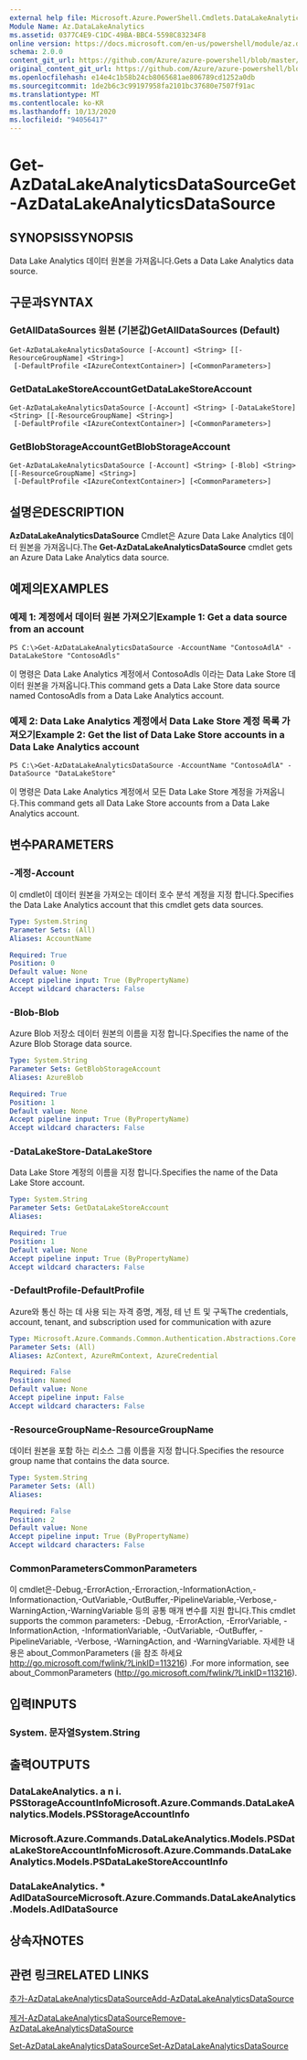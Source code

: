 ```yaml
---
external help file: Microsoft.Azure.PowerShell.Cmdlets.DataLakeAnalytics.dll-Help.xml
Module Name: Az.DataLakeAnalytics
ms.assetid: 0377C4E9-C1DC-49BA-BBC4-5598C83234F8
online version: https://docs.microsoft.com/en-us/powershell/module/az.datalakeanalytics/get-azdatalakeanalyticsdatasource
schema: 2.0.0
content_git_url: https://github.com/Azure/azure-powershell/blob/master/src/DataLakeAnalytics/DataLakeAnalytics/help/Get-AzDataLakeAnalyticsDataSource.md
original_content_git_url: https://github.com/Azure/azure-powershell/blob/master/src/DataLakeAnalytics/DataLakeAnalytics/help/Get-AzDataLakeAnalyticsDataSource.md
ms.openlocfilehash: e14e4c1b58b24cb8065681ae806789cd1252a0db
ms.sourcegitcommit: 1de2b6c3c99197958fa2101bc37680e7507f91ac
ms.translationtype: MT
ms.contentlocale: ko-KR
ms.lasthandoff: 10/13/2020
ms.locfileid: "94056417"
---
```

# <span data-ttu-id="4c2a6-101">Get-AzDataLakeAnalyticsDataSource</span><span class="sxs-lookup"><span data-stu-id="4c2a6-101">Get-AzDataLakeAnalyticsDataSource</span></span>

## <span data-ttu-id="4c2a6-102">SYNOPSIS</span><span class="sxs-lookup"><span data-stu-id="4c2a6-102">SYNOPSIS</span></span>
<span data-ttu-id="4c2a6-103">Data Lake Analytics 데이터 원본을 가져옵니다.</span><span class="sxs-lookup"><span data-stu-id="4c2a6-103">Gets a Data Lake Analytics data source.</span></span>

## <span data-ttu-id="4c2a6-104">구문과</span><span class="sxs-lookup"><span data-stu-id="4c2a6-104">SYNTAX</span></span>

### <span data-ttu-id="4c2a6-105">GetAllDataSources 원본 (기본값)</span><span class="sxs-lookup"><span data-stu-id="4c2a6-105">GetAllDataSources (Default)</span></span>
```
Get-AzDataLakeAnalyticsDataSource [-Account] <String> [[-ResourceGroupName] <String>]
 [-DefaultProfile <IAzureContextContainer>] [<CommonParameters>]
```

### <span data-ttu-id="4c2a6-106">GetDataLakeStoreAccount</span><span class="sxs-lookup"><span data-stu-id="4c2a6-106">GetDataLakeStoreAccount</span></span>
```
Get-AzDataLakeAnalyticsDataSource [-Account] <String> [-DataLakeStore] <String> [[-ResourceGroupName] <String>]
 [-DefaultProfile <IAzureContextContainer>] [<CommonParameters>]
```

### <span data-ttu-id="4c2a6-107">GetBlobStorageAccount</span><span class="sxs-lookup"><span data-stu-id="4c2a6-107">GetBlobStorageAccount</span></span>
```
Get-AzDataLakeAnalyticsDataSource [-Account] <String> [-Blob] <String> [[-ResourceGroupName] <String>]
 [-DefaultProfile <IAzureContextContainer>] [<CommonParameters>]
```

## <span data-ttu-id="4c2a6-108">설명은</span><span class="sxs-lookup"><span data-stu-id="4c2a6-108">DESCRIPTION</span></span>
<span data-ttu-id="4c2a6-109">**AzDataLakeAnalyticsDataSource** Cmdlet은 Azure Data Lake Analytics 데이터 원본을 가져옵니다.</span><span class="sxs-lookup"><span data-stu-id="4c2a6-109">The **Get-AzDataLakeAnalyticsDataSource** cmdlet gets an Azure Data Lake Analytics data source.</span></span>

## <span data-ttu-id="4c2a6-110">예제의</span><span class="sxs-lookup"><span data-stu-id="4c2a6-110">EXAMPLES</span></span>

### <span data-ttu-id="4c2a6-111">예제 1: 계정에서 데이터 원본 가져오기</span><span class="sxs-lookup"><span data-stu-id="4c2a6-111">Example 1: Get a data source from an account</span></span>
```
PS C:\>Get-AzDataLakeAnalyticsDataSource -AccountName "ContosoAdlA" -DataLakeStore "ContosoAdls"
```

<span data-ttu-id="4c2a6-112">이 명령은 Data Lake Analytics 계정에서 ContosoAdls 이라는 Data Lake Store 데이터 원본을 가져옵니다.</span><span class="sxs-lookup"><span data-stu-id="4c2a6-112">This command gets a Data Lake Store data source named ContosoAdls from a Data Lake Analytics account.</span></span>

### <span data-ttu-id="4c2a6-113">예제 2: Data Lake Analytics 계정에서 Data Lake Store 계정 목록 가져오기</span><span class="sxs-lookup"><span data-stu-id="4c2a6-113">Example 2: Get the list of Data Lake Store accounts in a Data Lake Analytics account</span></span>
```
PS C:\>Get-AzDataLakeAnalyticsDataSource -AccountName "ContosoAdlA" -DataSource "DataLakeStore"
```

<span data-ttu-id="4c2a6-114">이 명령은 Data Lake Analytics 계정에서 모든 Data Lake Store 계정을 가져옵니다.</span><span class="sxs-lookup"><span data-stu-id="4c2a6-114">This command gets all Data Lake Store accounts from a Data Lake Analytics account.</span></span>

## <span data-ttu-id="4c2a6-115">변수</span><span class="sxs-lookup"><span data-stu-id="4c2a6-115">PARAMETERS</span></span>

### <span data-ttu-id="4c2a6-116">-계정</span><span class="sxs-lookup"><span data-stu-id="4c2a6-116">-Account</span></span>
<span data-ttu-id="4c2a6-117">이 cmdlet이 데이터 원본을 가져오는 데이터 호수 분석 계정을 지정 합니다.</span><span class="sxs-lookup"><span data-stu-id="4c2a6-117">Specifies the Data Lake Analytics account that this cmdlet gets data sources.</span></span>

```yaml
Type: System.String
Parameter Sets: (All)
Aliases: AccountName

Required: True
Position: 0
Default value: None
Accept pipeline input: True (ByPropertyName)
Accept wildcard characters: False
```

### <span data-ttu-id="4c2a6-118">-Blob</span><span class="sxs-lookup"><span data-stu-id="4c2a6-118">-Blob</span></span>
<span data-ttu-id="4c2a6-119">Azure Blob 저장소 데이터 원본의 이름을 지정 합니다.</span><span class="sxs-lookup"><span data-stu-id="4c2a6-119">Specifies the name of the Azure Blob Storage data source.</span></span>

```yaml
Type: System.String
Parameter Sets: GetBlobStorageAccount
Aliases: AzureBlob

Required: True
Position: 1
Default value: None
Accept pipeline input: True (ByPropertyName)
Accept wildcard characters: False
```

### <span data-ttu-id="4c2a6-120">-DataLakeStore</span><span class="sxs-lookup"><span data-stu-id="4c2a6-120">-DataLakeStore</span></span>
<span data-ttu-id="4c2a6-121">Data Lake Store 계정의 이름을 지정 합니다.</span><span class="sxs-lookup"><span data-stu-id="4c2a6-121">Specifies the name of the Data Lake Store account.</span></span>

```yaml
Type: System.String
Parameter Sets: GetDataLakeStoreAccount
Aliases:

Required: True
Position: 1
Default value: None
Accept pipeline input: True (ByPropertyName)
Accept wildcard characters: False
```

### <span data-ttu-id="4c2a6-122">-DefaultProfile</span><span class="sxs-lookup"><span data-stu-id="4c2a6-122">-DefaultProfile</span></span>
<span data-ttu-id="4c2a6-123">Azure와 통신 하는 데 사용 되는 자격 증명, 계정, 테 넌 트 및 구독</span><span class="sxs-lookup"><span data-stu-id="4c2a6-123">The credentials, account, tenant, and subscription used for communication with azure</span></span>

```yaml
Type: Microsoft.Azure.Commands.Common.Authentication.Abstractions.Core.IAzureContextContainer
Parameter Sets: (All)
Aliases: AzContext, AzureRmContext, AzureCredential

Required: False
Position: Named
Default value: None
Accept pipeline input: False
Accept wildcard characters: False
```

### <span data-ttu-id="4c2a6-124">-ResourceGroupName</span><span class="sxs-lookup"><span data-stu-id="4c2a6-124">-ResourceGroupName</span></span>
<span data-ttu-id="4c2a6-125">데이터 원본을 포함 하는 리소스 그룹 이름을 지정 합니다.</span><span class="sxs-lookup"><span data-stu-id="4c2a6-125">Specifies the resource group name that contains the data source.</span></span>

```yaml
Type: System.String
Parameter Sets: (All)
Aliases:

Required: False
Position: 2
Default value: None
Accept pipeline input: True (ByPropertyName)
Accept wildcard characters: False
```

### <span data-ttu-id="4c2a6-126">CommonParameters</span><span class="sxs-lookup"><span data-stu-id="4c2a6-126">CommonParameters</span></span>
<span data-ttu-id="4c2a6-127">이 cmdlet은-Debug,-ErrorAction,-Erroraction,-InformationAction,-Informationaction,-OutVariable,-OutBuffer,-PipelineVariable,-Verbose,-WarningAction,-WarningVariable 등의 공통 매개 변수를 지원 합니다.</span><span class="sxs-lookup"><span data-stu-id="4c2a6-127">This cmdlet supports the common parameters: -Debug, -ErrorAction, -ErrorVariable, -InformationAction, -InformationVariable, -OutVariable, -OutBuffer, -PipelineVariable, -Verbose, -WarningAction, and -WarningVariable.</span></span> <span data-ttu-id="4c2a6-128">자세한 내용은 about_CommonParameters (을 참조 하세요 http://go.microsoft.com/fwlink/?LinkID=113216) .</span><span class="sxs-lookup"><span data-stu-id="4c2a6-128">For more information, see about_CommonParameters (http://go.microsoft.com/fwlink/?LinkID=113216).</span></span>

## <span data-ttu-id="4c2a6-129">입력</span><span class="sxs-lookup"><span data-stu-id="4c2a6-129">INPUTS</span></span>

### <span data-ttu-id="4c2a6-130">System. 문자열</span><span class="sxs-lookup"><span data-stu-id="4c2a6-130">System.String</span></span>

## <span data-ttu-id="4c2a6-131">출력</span><span class="sxs-lookup"><span data-stu-id="4c2a6-131">OUTPUTS</span></span>

### <span data-ttu-id="4c2a6-132">DataLakeAnalytics. a n i. PSStorageAccountInfo</span><span class="sxs-lookup"><span data-stu-id="4c2a6-132">Microsoft.Azure.Commands.DataLakeAnalytics.Models.PSStorageAccountInfo</span></span>

### <span data-ttu-id="4c2a6-133">Microsoft.Azure.Commands.DataLakeAnalytics.Models.PSDataLakeStoreAccountInfo</span><span class="sxs-lookup"><span data-stu-id="4c2a6-133">Microsoft.Azure.Commands.DataLakeAnalytics.Models.PSDataLakeStoreAccountInfo</span></span>

### <span data-ttu-id="4c2a6-134">DataLakeAnalytics. \* AdlDataSource</span><span class="sxs-lookup"><span data-stu-id="4c2a6-134">Microsoft.Azure.Commands.DataLakeAnalytics.Models.AdlDataSource</span></span>

## <span data-ttu-id="4c2a6-135">상속자</span><span class="sxs-lookup"><span data-stu-id="4c2a6-135">NOTES</span></span>

## <span data-ttu-id="4c2a6-136">관련 링크</span><span class="sxs-lookup"><span data-stu-id="4c2a6-136">RELATED LINKS</span></span>

[<span data-ttu-id="4c2a6-137">추가-AzDataLakeAnalyticsDataSource</span><span class="sxs-lookup"><span data-stu-id="4c2a6-137">Add-AzDataLakeAnalyticsDataSource</span></span>](./Add-AzDataLakeAnalyticsDataSource.md)

[<span data-ttu-id="4c2a6-138">제거-AzDataLakeAnalyticsDataSource</span><span class="sxs-lookup"><span data-stu-id="4c2a6-138">Remove-AzDataLakeAnalyticsDataSource</span></span>](./Remove-AzDataLakeAnalyticsDataSource.md)

[<span data-ttu-id="4c2a6-139">Set-AzDataLakeAnalyticsDataSource</span><span class="sxs-lookup"><span data-stu-id="4c2a6-139">Set-AzDataLakeAnalyticsDataSource</span></span>](./Set-AzDataLakeAnalyticsDataSource.md)


